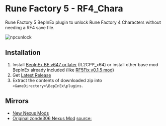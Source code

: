 # Rune Factory 5 - RF4_Chara
Rune Factory 5 BepInEx plugin to unlock Rune Factory 4 Characters without needing a RF4 save file.

![npcunlock](https://raw.githubusercontent.com/davidthemaster30/RF5_RF4_Characters/1e4e6a927541eb1fde3b107867a41978ede0267b/Screenshot.png)

## Installation

1. Install [BepInEx BE v647 or later](https://builds.bepinex.dev/projects/bepinex_be) (IL2CPP_x64)
or install other base mod BepInEx already included (like [RF5Fix v0.1.5 mod](https://github.com/Lyall/RF5Fix))
2. Get [Latest Release](https://github.com/davidthemaster30/RF5_RF4_Characters/releases)
3. Extract the contents of downloaded zip into `<GameDirectory>\BepInEx\plugins`. 

## Mirrors
* [New Nexus Mods](https://www.nexusmods.com/runefactory5/mods/100)
* [Original zonde306 Nexus Mod](https://www.nexusmods.com/runefactory5/mods/12) [source:](https://gitgud.io/zonde306/rf5_rf4_chara) 

